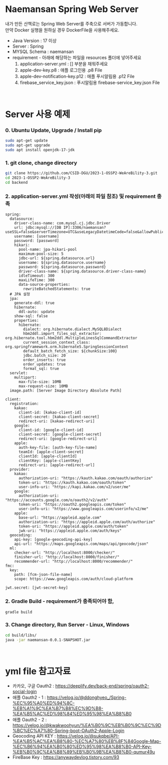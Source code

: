 # Naemansan Spring Web Server

내가 만든 산책로는 Spring Web Server를 주축으로 서버가 가동합니다. <br>
만약 Docker 실행을 원하실 경우 DockerFile을 사용해주세요. <br>

-   Java Version : 17 이상
-   Server : Spring
-   MYSQL Schema : naemansan
-   requirement - 아래에 해당하는 파일을 resources 폴더에 넣어주세요
    1. application-server.yml : [] 부분을 채워주세요
    2. apple-dev-key.p8 : 애플 로그인용 .p8 File
    3. apple-dev-notification-key.p12 : 애플 푸시알림용 .p12 File
    4. firebase_service_key.json : 푸시알림용 firebase-service_key.json File

<br>

# Server 사용 예제

### 0. Ubuntu Update, Upgrade / Install pip

```sh
sudo apt-get update
sudo apt-get upgrade
sudo apt install openjdk-17-jdk
```

### 1. git clone, change directory

```sh
git clone https://github.com/CSID-DGU/2023-1-OSSP2-WeAreBility-3.git
cd 2023-1-OSSP2-WeAreBility-3
cd backend
```

### 2. application-server.yml 작성(아래의 파일 참조) 및 requirement 충족

```
spring:
  datasource:
    driver-class-name: com.mysql.cj.jdbc.Driver
    url: jdbc:mysql://[DB IP]:3306/naemansan?useSSL=false&serverTimezone=UTC&useLegacyDatetimeCode=false&allowPublicKeyRetrieval=true
    username: [username]
    password: [password]
    hikari:
      pool-name: jpa-hikari-pool
      maximum-pool-size: 5
      jdbc-url: ${spring.datasource.url}
      username: ${spring.datasource.username}
      password: ${spring.datasource.password}
      driver-class-name: ${spring.datasource.driver-class-name}
      idleTimeout: 300
      maxLifeTime: 300
      data-source-properties:
        rewriteBatchedStatements: true
  # JPA 설정
  jpa:
    generate-ddl: true
    hibernate:
      ddl-auto: update
    show-sql: false
    properties:
      hibernate:
        dialect: org.hibernate.dialect.MySQL8Dialect
        hbm2ddl.import_files_sql_extractor: org.hibernate.tool.hbm2ddl.MultipleLinesSqlCommandExtractor
        current_session_context_class: org.springframework.orm.hibernate5.SpringSessionContext
        default_batch_fetch_size: ${chunkSize:100}
        jdbc.batch_size: 20
        order_inserts: true
        order_updates: true
        format_sql: true
  servlet:
    multipart:
      max-file-size: 10MB
      max-request-size: 10MB
  image.path: [Server Image Directory Absolute Path]

client:
  registration:
    kakao:
      client-id: [kakao-client-id]
      client-secret: [kakao-client-secret]
      redirect-uri: [kakao-redirect-uri]
    google:
      client-id: [google-client-id]
      client-secret: [google-client-secret]
      redirect-uri: [google-redirect-uri]
    apple:
      auth-key-file: [auth-key-file-name]
      teamId: [apple-client-secret]
      clientId: [apple-clientId]
      clientKey: [apple-clientKey]
      redirect-uri: [apple-redirect-url]
  provider:
    kakao:
      authorization-uri: "https://kauth.kakao.com/oauth/authorize"
      token-uri: "https://kauth.kakao.com/oauth/token"
      user-info-uri: "https://kapi.kakao.com/v2/user/me"
    google:
      authorization-uri: "https://accounts.google.com/o/oauth2/v2/auth"
      token-uri: "https://oauth2.googleapis.com/token"
      user-info-uri: "https://www.googleapis.com/userinfo/v2/me"
    apple:
      base-url: "https://appleid.apple.com"
      authorization-uri: "https://appleid.apple.com/auth/authorize"
      token-uri: "https://appleid.apple.com/auth/token"
      jwk-uri: "https://appleid.apple.com/auth/keys"
  geocoding:
    api-key: [google-geocoding-api-key]
    api-url: "https://maps.googleapis.com/maps/api/geocode/json"
  ml:
    checker-url: "http://localhost:8000/checker/"
    finisher-url: "http://localhost:8000/finisher/"
    recommender-url: "http://localhost:8000/recommender/"
fmc:
  key:
    path: [fcm-json-file-name]
    scope: https://www.googleapis.com/auth/cloud-platform

jwt.secret: [jwt-secret-key]
```

### 2. Gradle Build - requirement가 충족되어야 함,

```sh
gradle build
```

### 3. Change directory, Run Server - Linux, Windows

```sh
cd build/libs/
java -jar naemansan-0.0.1-SNAPSHOT.jar
```

<br>

# yml file 참고자료

-   카카오, 구글 Oauth2 : https://deeplify.dev/back-end/spring/oauth2-social-login
-   애플 Oauth2 - 1 : https://velog.io/@ddonghyeo_/Spring-%EC%95%A0%ED%94%8C-%EB%A1%9C%EA%B7%B8%EC%9D%B8-%EA%B5%AC%ED%98%84%ED%95%98%EA%B8%B0
-   애플 Oauth2 - 2 : https://velog.io/@kwakwoohyun/%EA%B0%9C%EB%B0%9C%EC%9D%BC%EC%A7%80-Spring-boot-OAuth2-Apple-Login
-   Geocoding API KEY : https://velog.io/@sukqbe/API-%EA%B5%AC%EA%B8%80-%EC%A7%80%EB%8F%84Google-Map-%EC%B6%94%EA%B0%80%ED%95%98%EA%B8%B0-API-Key-%EB%B0%9C%EA%B8%89%EB%B0%9B%EA%B8%B0-qumur49u
-   FireBase Key : https://anywaydevlog.tistory.com/93
